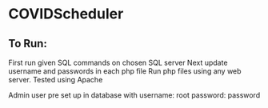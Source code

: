 # COVIDScheduler

## To Run:
First run given SQL commands on chosen SQL server
Next update username and passwords in each php file
Run php files using any web server. Tested using Apache

Admin user pre set up in database with
username: root
password: password
